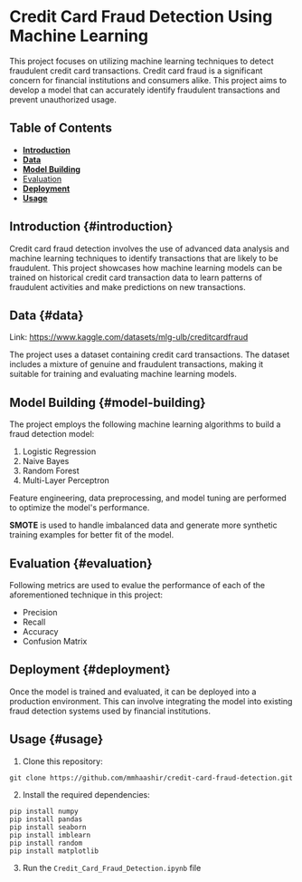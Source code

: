 # Credit Card Fraud Detection Using Machine Learning

This project focuses on utilizing machine learning techniques to detect fraudulent credit card transactions. Credit card fraud is a significant concern for financial institutions and consumers alike. This project aims to develop a model that can accurately identify fraudulent transactions and prevent unauthorized usage.

## Table of Contents

- [**Introduction**](#introduction)
- [**Data**](#data)
- [**Model Building**](#model-building)
- [Evaluation](#evaluation)
- [**Deployment**](#deployment)
- [**Usage**](#usage)

## Introduction {#introduction}

Credit card fraud detection involves the use of advanced data analysis and machine learning techniques to identify transactions that are likely to be fraudulent. This project showcases how machine learning models can be trained on historical credit card transaction data to learn patterns of fraudulent activities and make predictions on new transactions.

## Data {#data}
Link: https://www.kaggle.com/datasets/mlg-ulb/creditcardfraud

The project uses a dataset containing credit card transactions. The dataset includes a mixture of genuine and fraudulent transactions, making it suitable for training and evaluating machine learning models.

## Model Building {#model-building}

The project employs the following machine learning algorithms to build a fraud detection model:

1. Logistic Regression
2. Naive Bayes
3. Random Forest
4. Multi-Layer Perceptron

Feature engineering, data preprocessing, and model tuning are performed to optimize the model's performance. 

**SMOTE** is used to handle imbalanced data and generate more synthetic training examples for better fit of the model.

## Evaluation {#evaluation}

Following metrics are used to evalue the performance of each of the aforementioned technique in this project:

- Precision
- Recall
- Accuracy
- Confusion Matrix

## Deployment {#deployment}

Once the model is trained and evaluated, it can be deployed into a production environment. This can involve integrating the model into existing fraud detection systems used by financial institutions.

## Usage {#usage}

1. Clone this repository:

`git clone https://github.com/mmhaashir/credit-card-fraud-detection.git`

2. Install the required dependencies:

```
pip install numpy
pip install pandas
pip install seaborn
pip install imblearn
pip install random
pip install matplotlib
``` 

3. Run the `Credit_Card_Fraud_Detection.ipynb` file
